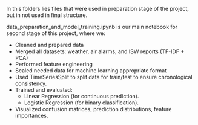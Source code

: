 In this folders lies files that were used in preparation stage of the project, but in not used in final structure.

data_preparation_and_model_training.ipynb is our main notebook for second stage of this project, where we:
  - Cleaned and prepared data
  - Merged all datasets: weather, air alarms, and ISW reports (TF-IDF + PCA)
  - Performed feature engineering 
  - Scaled needed data for machine learning appropriate format
  - Used TimeSeriesSplit to split data for train/test to ensure chronological consistency.
  - Trained and evaluated:
    - Linear Regression (for continuous prediction).
    - Logistic Regression (for binary classification).
  - Visualized confusion matrices, prediction distributions, feature importances.


